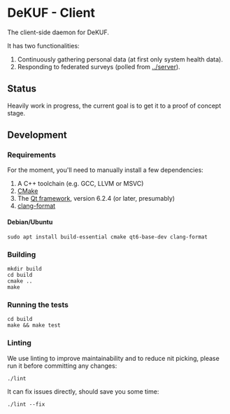 # DeKUF - Client

The client-side daemon for DeKUF.

It has two functionalities:

1. Continuously gathering personal data (at first only system health data).
2. Responding to federated surveys (polled from [../server](../server)).

## Status

Heavily work in progress, the current goal is to get it to a proof of concept
stage.

## Development

### Requirements

For the moment, you'll need to manually install a few dependencies:

1. A C++ toolchain (e.g. GCC, LLVM or MSVC)
2. [CMake](https://cmake.org/)
3. The [Qt framework](https://www.qt.io/product/qt6), version 6.2.4 (or later,
   presumably)
4. [clang-format](https://clang.llvm.org/docs/ClangFormat.html)

#### Debian/Ubuntu

    sudo apt install build-essential cmake qt6-base-dev clang-format

### Building

    mkdir build
    cd build
    cmake ..
    make

### Running the tests

    cd build
    make && make test

### Linting

We use linting to improve maintainability and to reduce nit picking, please run
it before committing any changes:

    ./lint

It can fix issues directly, should save you some time:

    ./lint --fix
